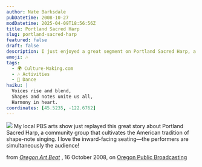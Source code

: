 ```yaml
---
author: Nate Barksdale
pubDatetime: 2008-10-27
modDatetime: 2025-04-09T18:56:56Z
title: Portland Sacred Harp
slug: portland-sacred-harp
featured: false
draft: false
description: I just enjoyed a great segment on Portland Sacred Harp, a community group nurturing shape-note singing traditions.
emoji: 🎶
tags:
  - 🌍 Culture-Making.com
  - 🎶 Activities
  - 💃 Dance
haiku: |
  Voices rise and blend,  
  Shapes and notes unite us all,  
  Harmony in heart.
coordinates: [45.5235, -122.6762]
---
```


[![](http://culture-making.com/media/sacredharp.jpg)](http://www.opb.org/programs/artbeat/videos/view/89-Portlanf-Sacred-Harp)
My local PBS arts show just replayed this great story about Portland Sacred Harp, a community group that cultivates the American tradition of shape-note singing. I love the inward-facing seating—the performers are simultaneously the audience!

from _[Oregon Art Beat](http://web.archive.org/web/20150209195736/http://www.opb.org/programs/artbeat/videos/view/89-Portlanf-Sacred-Harp)_ , 16 October 2008, on [Oregon Public Broadcasting](http://web.archive.org/web/20150209195736/http://www.opb.org/programs/artbeat/videos/view/89-Portlanf-Sacred-Harp)
